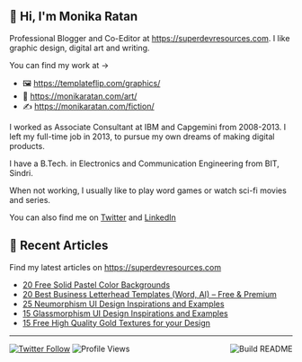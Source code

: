 ## 👋 Hi, I'm Monika Ratan

Professional Blogger and Co-Editor at https://superdevresources.com. I like graphic design, digital art and writing.

You can find my work at → 
- 🖼 https://templateflip.com/graphics/
- 🎨 https://monikaratan.com/art/
- ✍ https://monikaratan.com/fiction/

I worked as Associate Consultant at IBM and Capgemini from 2008-2013. I left my full-time job in 2013, to pursue my own dreams of making digital products.

I have a B.Tech. in Electronics and Communication Engineering from BIT, Sindri.

When not working, I usually like to play word games or watch sci-fi movies and series.

You can also find me on [Twitter](https://twitter.com/monikaratan) and [LinkedIn](https://www.linkedin.com/in/monika-ratan-66207531)


## 📝 Recent Articles

Find my latest articles on https://superdevresources.com

<!-- FEED-START -->
- [20 Free Solid Pastel Color Backgrounds](https://superdevresources.com/free-solid-pastel-color-backgrounds/)
- [20 Best Business Letterhead Templates (Word, AI) – Free & Premium](https://superdevresources.com/business-letterhead-templates/)
- [25 Neumorphism UI Design Inspirations and Examples](https://superdevresources.com/neumorphism-ui-design-inspiration/)
- [15 Glassmorphism UI Design Inspirations and Examples](https://superdevresources.com/glassmorphism-ui-inspiration/)
- [15 Free High Quality Gold Textures for your Design](https://superdevresources.com/free-gold-textures/)
<!-- FEED-END -->

---
[![Twitter Follow](https://img.shields.io/twitter/follow/monikaratan?label=Follow&style=social)](https://twitter.com/monikaratan) ![Profile Views](https://gpvc.arturio.dev/monikaratan)<a href="https://github.com/monikaratan/monikaratan/actions"><img src="https://github.com/monikaratan/monikaratan/workflows/Build%20README/badge.svg?branch=master" align="right" alt="Build README"></a>